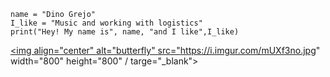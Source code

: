```
name = "Dino Grejo"
I_like = "Music and working with logistics"
print("Hey! My name is", name, "and I like",I_like)

```
     
<a href="https://esteropyges-butterfly.github.io/site/"><img align="center" alt="butterfly" src="https://i.imgur.com/mUXf3no.jpg" width="800" height="800" / targe="_blank"></a>
